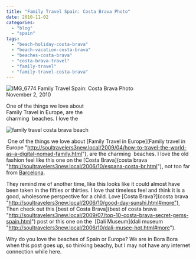 ```yaml
---
title: "Family Travel Spain: Costa Brava Photo"
date: 2010-11-02
categories: 
  - "blog"
  - "spain"
tags: 
  - "beach-holiday-costa-brava"
  - "beach-vacation-costa-brava"
  - "beaches-costa-brava"
  - "costa-brava-travel"
  - "family-travel"
  - "family-travel-costa-brava"
---
```


 ![IMG_6774](https://pub-ac94b3f306b24c0dba4238943c97f2e1.r2.dev/6a00e5502a950788330133f5579f23970b.jpg) Family Travel Spain: Costa Brava Photo  
November 2, 2010

One of the things we love about  
Family Travel in Europe, are the  
charming  beaches. I love the

<!--more-->

[](https://pub-ac94b3f306b24c0dba4238943c97f2e1.r2.dev/6a00e5502a950788330133f55882ed970b-150x150-1.jpg)![family travel costa brava beach](https://pub-ac94b3f306b24c0dba4238943c97f2e1.r2.dev/6a00e5502a9507883301348877859d970c.jpg)  
  

 One of the things we love about [Family Travel in Europe](Family travel in Europe "http://soultravelers3new.local/2009/04/how-to-travel-the-world-as-a-digital-nomad-family.html"), are the charming  beaches. I love the old fashion feel like this one on the [Costa Brava](costa brava "http://soultravelers3new.local/2006/10/espana-costa-br.html"), not too far from [Barcelona](barcelona "http://soultravelers3new.local/2007/05/barcelona-beach.html").  
  
They remind me of another time, like this looks like it could almost have been taken in the fifties or thirties. I love that timeless feel and think it is a good, wholesome perspective for a child. Love [Costa Brava?](costa brava "http://soultravelers3new.local/2006/10/good-day-sunshi.html#more")  Then check out this [best of Costa Brava](best of costa brava "http://soultravelers3new.local/2009/07/top-10-costa-brava-secret-gems-spain.html") post or this one on the  [Dali Museum](dali museum "http://soultravelers3new.local/2006/10/dali-musee-hot.html#more").  
  
Why do you love the beaches of Spain or Europe? We are in Bora Bora when this post goes up, so thinking beachy, but I may not have any internet connection while here.
